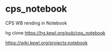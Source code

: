 # cps_notebook
CPS WB rending in Notebook

hg clone https://hg.kewl.org/pub/cps_notebook

https://wiki.kewl.org/projects:notebook

